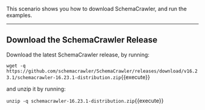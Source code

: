 This scenario shows you how to download SchemaCrawler, and run the examples.

-----

## Download the SchemaCrawler Release
Download the latest SchemaCrawler release, by running:

`wget -q  https://github.com/schemacrawler/SchemaCrawler/releases/download/v16.23.1/schemacrawler-16.23.1-distribution.zip`{{execute}}

and unzip it by running:

`unzip -q schemacrawler-16.23.1-distribution.zip`{{execute}}
